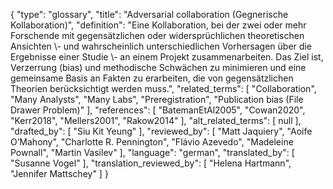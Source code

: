 {
    "type": "glossary",
    "title": "Adversarial collaboration (Gegnerische Kollaboration)",
    "definition": "Eine Kollaboration, bei der zwei oder mehr Forschende mit gegensätzlichen oder widersprüchlichen theoretischen Ansichten \\- und wahrscheinlich unterschiedlichen Vorhersagen über die Ergebnisse einer Studie \\- an einem Projekt zusammenarbeiten. Das Ziel ist, Verzerrung (bias) und methodische Schwächen zu minimieren und eine gemeinsame Basis an Fakten zu erarbeiten, die von gegensätzlichen Theorien berücksichtigt werden muss.",
    "related_terms": [
        "Collaboration",
        "Many Analysts",
        "Many Labs",
        "Preregistration",
        "Publication bias (File Drawer Problem)"
    ],
    "references": [
        "BatemanEtAl2005",
        "Cowan2020",
        "Kerr2018",
        "Mellers2001",
        "Rakow2014"
    ],
    "alt_related_terms": [
        null
    ],
    "drafted_by": [
        "Siu Kit Yeung"
    ],
    "reviewed_by": [
        "Matt Jaquiery",
        "Aoife O’Mahony",
        "Charlotte R. Pennington",
        "Flávio Azevedo",
        "Madeleine Pownall",
        "Martin Vasilev"
    ],
    "language": "german",
    "translated_by": [
        "Susanne Vogel"
    ],
    "translation_reviewed_by": [
        "Helena Hartmann",
        "Jennifer Mattschey"
    ]
}